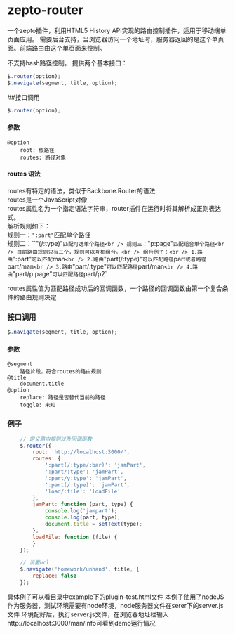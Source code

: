 # zepto-router
一个zepto插件，利用HTML5 History API实现的路由控制插件，适用于移动端单页面应用。
需要后台支持，当浏览器访问一个地址时，服务器返回的是这个单页面。前端路由由这个单页面来控制。

不支持hash路径控制。
提供两个基本接口：

```javascript
$.router(option);
$.navigate(segment, title, option);
```

##接口调用

```javascript
$.router(option);
```

#### 参数
```
@option
    root: 根路径
    routes: 路径对象
```
#### routes 语法
routes有特定的语法，类似于Backbone.Router的语法<br />
routes是一个JavaScript对像<br />
routes属性名为一个指定语法字符串，router插件在运行时将其解析成正则表达式。<br />
解析规则如下：<br />
规则一：`":part"`匹配单个路径<br />
规则二：``"(/:type)"`匹配可选单个路径<br />
规则三：`"p:page"`匹配组合单个路径<br />
目前路由规则只有三个，规则可以互相组合。<br />
组合例子：<br />
1.路由`":part"`可以匹配`man`<br />
2.路由`"part(/:type)"`可以匹配路径`part`或者路径`part/man`<br />
3.路由`"part/:type"`可以匹配路径`part/man`<br />
4.路由`"part/p:page"`可以匹配路径`part/p2`<br />

routes属性值为匹配路径成功后的回调函数，一个路径的回调函数由第一个复合条件的路由规则决定<br />

### 接口调用
```javascript
$.navigate(segment, title, option);
```

#### 参数
```
@segment
    路径片段，符合routes的路由规则
@title
    document.title
@option
    replace: 路径是否替代当前的路径
    toggle: 未知
```
### 例子
```javascript
    // 定义路由规则以及回调函数
    $.router({
        root: 'http://localhost:3000/',
        routes: {
            ':part(/:type/:bar)': 'jamPart',
            ':part/:type': 'jamPart',
            ':part/y:type': 'jamPart',
            ':part(/:type)': 'jamPart',
            'load/:file': 'loadFile'
        },
        jamPart: function (part, type) {
            console.log('jampart');
            console.log(part, type);
            document.title = setText(type);
        },
        loadFile: function (file) {
        }
    });

    // 设置url
    $.navigate('homework/unhand', title, {
        replace: false
    });
```
具体例子可以看目录中example下的plugin-test.html文件
本例子使用了nodeJS作为服务器，测试环境需要有node环境，node服务器文件在serer下的server.js文件
环境配好后，执行server.js文件，在浏览器地址栏输入http://localhost:3000/man/info可看到demo运行情况

